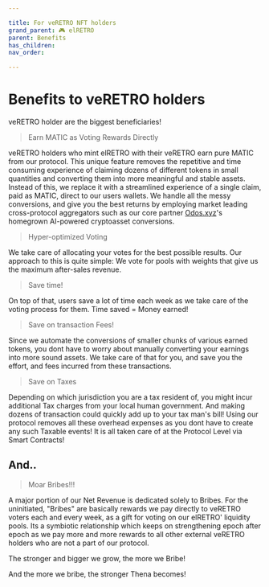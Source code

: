 ```yaml
---

title: For veRETRO NFT holders
grand_parent: 🎮 elRETRO
parent: Benefits
has_children:
nav_order:

---
```


# Benefits to veRETRO holders
veRETRO holder are the biggest beneficiaries!

> Earn MATIC as Voting Rewards Directly

veRETRO holders who mint elRETRO with their veRETRO earn pure MATIC from our protocol. This unique feature removes the repetitive and time consuming experience of claiming dozens of different tokens in small quantities and converting them into more meaningful and stable assets.
Instead of this, we replace it with a streamlined experience of a single claim, paid as MATIC, direct to our users wallets. We handle all the messy conversions, and give you the best returns by employing market leading cross-protocol aggregators such as our core partner [Odos.xyz](https://odos.xyz)'s homegrown AI-powered cryptoasset conversions.

> Hyper-optimized Voting

We take care of allocating your votes for the best possible results. Our approach to this is quite simple: We vote for pools with weights that give us the maximum after-sales revenue.

> Save time!

On top of that, users save a lot of time each week as we take care of the voting process for them. Time saved = Money earned!

> Save on transaction Fees!

Since we automate the conversions of smaller chunks of various earned tokens, you dont have to worry about manually converting your earnings into more sound assets. We take care of that for you, and save you the effort, and fees incurred from these transactions.

> Save on Taxes

Depending on which jurisdiction you are a tax resident of, you might incur additional Tax charges from your local human government. And making dozens of transaction could quickly add up to your tax man's bill!
Using our protocol removes all these overhead expenses as you dont have to create any such Taxable events! It is all taken care of at the Protocol Level via Smart Contracts!

## And..
> Moar Bribes!!!

A major portion of our Net Revenue is dedicated solely to Bribes. For the uninitiated, "Bribes" are basically rewards we pay directly to veRETRO voters each and every week, as a gift for voting on our elRETRO' liquidity pools. Its a symbiotic relationship which keeps on strengthening epoch after epoch as we pay more and more rewards to all other external veRETRO holders who are not a part of our protocol.

The stronger and bigger we grow, the more we Bribe!

And the more we bribe, the stronger Thena becomes!


